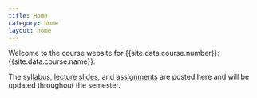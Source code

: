 ```yaml
---
title: Home
category: home
layout: home
---
```


Welcome to the course website for {{site.data.course.number}}: {{site.data.course.name}}.
  
The [syllabus](syllabus.html), [lecture slides](slides.html), and
[assignments](assignments.html) are posted here and will be updated throughout
the semester.
